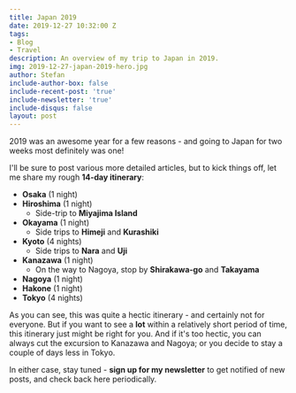 ```yaml
---
title: Japan 2019
date: 2019-12-27 10:32:00 Z
tags:
- Blog
- Travel
description: An overview of my trip to Japan in 2019.
img: 2019-12-27-japan-2019-hero.jpg
author: Stefan
include-author-box: false
include-recent-post: 'true'
include-newsletter: 'true'
include-disqus: false
layout: post
---
```


2019 was an awesome year for a few reasons - and going to Japan for two weeks most definitely was one!

I'll be sure to post various more detailed articles, but to kick things off, let me share my rough **14-day itinerary**:
* **Osaka** (1 night)
* **Hiroshima** (1 night)
  * Side-trip to **Miyajima Island**
* **Okayama** (1 night)
  * Side trips to **Himeji** and **Kurashiki**
* **Kyoto** (4 nights)
  * Side trips to **Nara** and **Uji**
* **Kanazawa** (1 night)
  * On the way to Nagoya, stop by **Shirakawa-go** and **Takayama**
* **Nagoya** (1 night)
* **Hakone** (1 night)
* **Tokyo** (4 nights)

As you can see, this was quite a hectic itinerary - and certainly not for everyone. But if you want to see a **lot** within a relatively short period of time, this itinerary just might be right for you. And if it's too hectic, you can always cut the excursion to Kanazawa and Nagoya; or you decide to stay a couple of days less in Tokyo. 

In either case, stay tuned - **sign up for my newsletter** to get notified of new posts, and check back here periodically.

